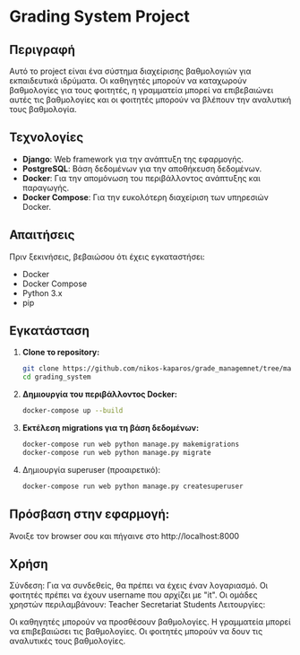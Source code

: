 # Grading System Project

## Περιγραφή

Αυτό το project είναι ένα σύστημα διαχείρισης βαθμολογιών για εκπαιδευτικά ιδρύματα. Οι καθηγητές μπορούν να καταχωρούν βαθμολογίες για τους φοιτητές, η γραμματεία μπορεί να επιβεβαιώνει αυτές τις βαθμολογίες και οι φοιτητές μπορούν να βλέπουν την αναλυτική τους βαθμολογία.

## Τεχνολογίες

- **Django**: Web framework για την ανάπτυξη της εφαρμογής.
- **PostgreSQL**: Βάση δεδομένων για την αποθήκευση δεδομένων.
- **Docker**: Για την απομόνωση του περιβάλλοντος ανάπτυξης και παραγωγής.
- **Docker Compose**: Για την ευκολότερη διαχείριση των υπηρεσιών Docker.

## Απαιτήσεις

Πριν ξεκινήσεις, βεβαιώσου ότι έχεις εγκαταστήσει:

- Docker
- Docker Compose
- Python 3.x
- pip

## Εγκατάσταση

1. **Clone το repository:**
   ```bash
   git clone https://github.com/nikos-kaparos/grade_managemnet/tree/main
   cd grading_system
2. **Δημιουργία του περιβάλλοντος Docker:**
    ```bash
   docker-compose up --build
3. **Eκτέλεση migrations για τη βάση δεδομένων:**
   ```bash
   docker-compose run web python manage.py makemigrations
   docker-compose run web python manage.py migrate
4. Δημιουργία superuser (προαιρετικό):
   ```bash
   docker-compose run web python manage.py createsuperuser
## Πρόσβαση στην εφαρμογή:
Άνοιξε τον browser σου και πήγαινε στο http://localhost:8000
## Χρήση
Σύνδεση:
Για να συνδεθείς, θα πρέπει να έχεις έναν λογαριασμό. Οι φοιτητές πρέπει να έχουν username που αρχίζει με "it".
Οι ομάδες χρηστών περιλαμβάνουν:
Teacher
Secretariat
Students
Λειτουργίες:

Οι καθηγητές μπορούν να προσθέσουν βαθμολογίες.
Η γραμματεία μπορεί να επιβεβαιώσει τις βαθμολογίες.
Οι φοιτητές μπορούν να δουν τις αναλυτικές τους βαθμολογίες.
